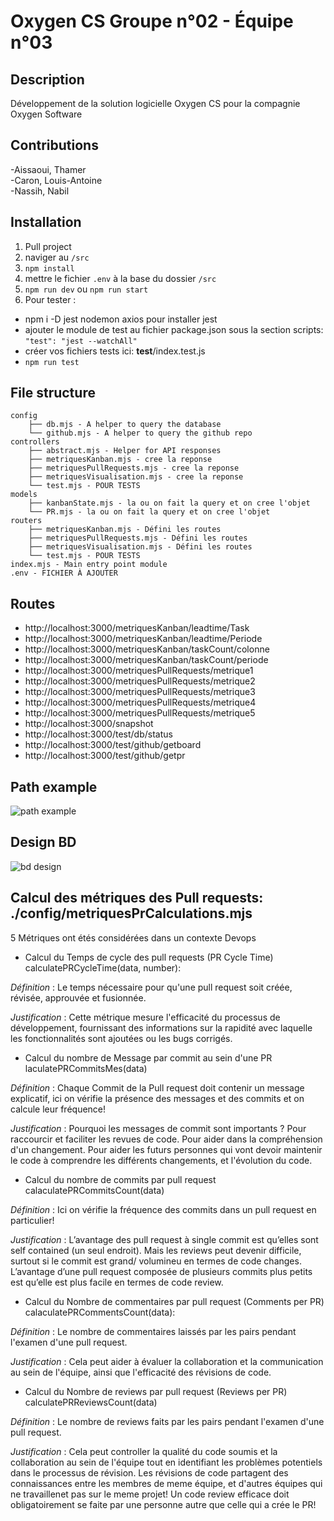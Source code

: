 # Oxygen CS Groupe n°02 - Équipe n°03

## Description

Développement de la solution logicielle Oxygen CS pour la compagnie Oxygen Software

## Contributions

-Aissaoui, Thamer                      
-Caron, Louis-Antoine                             
-Nassih, Nabil

## Installation

1. Pull project
2. naviger au `/src`
3. `npm install`
4. mettre le fichier `.env` à la base du dossier `/src`
5. `npm run dev` ou `npm run start`
6. Pour tester :
  - npm i -D jest nodemon axios pour installer jest
  - ajouter le module de test au fichier package.json sous la section scripts:
  `"test": "jest --watchAll"`
  - créer vos fichiers tests ici: __test__/index.test.js
  - `npm run test`
## File structure

```
config
    ├── db.mjs - A helper to query the database
    └── github.mjs - A helper to query the github repo
controllers
    ├── abstract.mjs - Helper for API responses
    ├── metriquesKanban.mjs - cree la reponse
    ├── metriquesPullRequests.mjs - cree la reponse
    ├── metriquesVisualisation.mjs - cree la reponse
    └── test.mjs - POUR TESTS
models
    ├── kanbanState.mjs - la ou on fait la query et on cree l'objet
    └── PR.mjs - la ou on fait la query et on cree l'objet
routers
    ├── metriquesKanban.mjs - Défini les routes 
    ├── metriquesPullRequests.mjs - Défini les routes 
    ├── metriquesVisualisation.mjs - Défini les routes 
    └── test.mjs - POUR TESTS
index.mjs - Main entry point module
.env - FICHIER À AJOUTER

```

## Routes

- http://localhost:3000/metriquesKanban/leadtime/Task
- http://localhost:3000/metriquesKanban/leadtime/Periode
- http://localhost:3000/metriquesKanban/taskCount/colonne
- http://localhost:3000/metriquesKanban/taskCount/periode
- http://localhost:3000/metriquesPullRequests/metrique1
- http://localhost:3000/metriquesPullRequests/metrique2
- http://localhost:3000/metriquesPullRequests/metrique3
- http://localhost:3000/metriquesPullRequests/metrique4
- http://localhost:3000/metriquesPullRequests/metrique5
- http://localhost:3000/snapshot
- http://localhost:3000/test/db/status
- http://localhost:3000/test/github/getboard
- http://localhost:3000/test/github/getpr

## Path example 

![path example](https://www.plantuml.com/plantuml/png/JOyx3i9034JxFOLBA7812XG941GW0gAaSH83YpOss0xY-6JvI9IUUVCab-QetdSfH6xf2KKn1PNUIGqci3eSAjZJlITp2xyyCpDXLqdfm-rp0olaDaK-X_yomnjfAMMkKcd8xASyycZ13TwiJ-Xa8FML6ZSugNJVqJXynzdJ29_YUV3CqN6Gk4PwO89Hlciq0b5OAjukk_NuoDkt3cPAw54ubCJjyEaB)

## Design BD

![bd design](https://www.plantuml.com/plantuml/png/LOyn2iCm34LtdKBTMdg3J9cwP2cqUr5ifL6mvM0vGmYvUqC2BLt4up_uVDLMA9Sf1e2JvqwKyKbjO7I1pF0RthD4odF3CowTSF3hpzrIPddhduDU_5OYsGK-cEDOPemSMyu6SFGtf2tfGscqFXN31H2lABv2qR9paSZRnZXMFzp5O4bVdWfLE-9vlwaTs1LC7L88w5AOeXgIUdIKlLrW1QXP_VRn1m00 "")

## Calcul des métriques des Pull requests: ./config/metriquesPrCalculations.mjs

5 Métriques ont étés considérées dans un contexte Devops

- Calcul du Temps de cycle des pull requests (PR Cycle Time) calculatePRCycleTime(data, number):

*Définition* : Le temps nécessaire pour qu'une pull request soit créée, révisée, approuvée et fusionnée.

*Justification* : Cette métrique mesure l'efficacité du processus de développement, fournissant des informations sur la rapidité avec laquelle les fonctionnalités sont ajoutées ou les bugs corrigés.

- Calcul du nombre de Message par commit au sein d'une PR laculatePRCommitsMes(data)

*Définition* : Chaque Commit de la Pull request doit contenir un message explicatif, ici on vérifie la présence des messages et des commits et on calcule leur fréquence!

*Justification* :
Pourquoi les messages de commit sont importants ? Pour raccourcir et faciliter les revues de code. Pour aider dans la compréhension d'un changement. Pour aider les futurs personnes qui vont devoir maintenir le code à comprendre les différents changements, et l'évolution du code.

- Calcul du nombre de commits par pull request calaculatePRCommitsCount(data)

*Définition* : Ici on vérifie la fréquence des commits dans un pull request en particulier!

*Justification* :
L’avantage des pull request à single commit est qu’elles sont self contained (un seul endroit). Mais les reviews peut devenir difficile, surtout si le commit est grand/ volumineu en termes de code changes.
L’avantage d’une pull request composée de plusieurs commits plus petits est qu’elle est plus facile en termes de code review.

- Calcul du Nombre  de commentaires par pull request (Comments per PR) calaculatePRCommentsCount(data):

*Définition* : Le nombre de commentaires laissés par les pairs pendant l'examen d'une pull request.

*Justification* : Cela peut aider à évaluer la collaboration et la communication au sein de l'équipe, ainsi que l'efficacité des révisions de code.

- Calcul du Nombre  de reviews par pull request (Reviews per PR) calculatePRReviewsCount(data)

*Définition* : Le nombre de reviews faits par les pairs pendant l'examen d'une pull request.

*Justification* : Cela peut controller la qualité du code soumis et la collaboration au sein de l'équipe tout en identifiant les problèmes potentiels dans le processus de révision. Les révisions de code partagent des connaissances entre les membres de meme équipe, et d'autres équipes qui ne travaillenet pas sur le meme projet!
Un code review efficace doit obligatoirement se faite par une personne autre que celle qui a crée le PR!